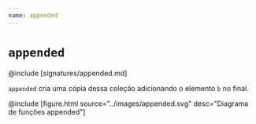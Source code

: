```yaml
---
name: appended
---
```


# `appended`

@include [signatures/appended.md]

`appended` cria uma cópia dessa coleção adicionando o elemento `b` no final.

@include [figure.html source="../images/appended.svg" desc="Diagrama de funções appended"]
